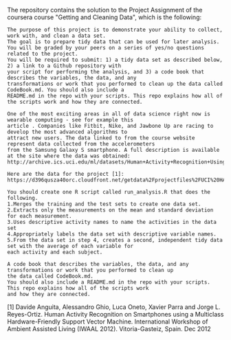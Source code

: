 The repository contains the solution to the Project Assignment of the coursera course "Getting and Cleaning Data", 
which is the following:

	The purpose of this project is to demonstrate your ability to collect, work with, and clean a data set. 
	The goal is to prepare tidy data that can be used for later analysis. 
	You will be graded by your peers on a series of yes/no questions related to the project. 
	You will be required to submit: 1) a tidy data set as described below, 2) a link to a Github repository with 
	your script for performing the analysis, and 3) a code book that describes the variables, the data, and any 
	transformations or work that you performed to clean up the data called CodeBook.md. You should also include a 
	README.md in the repo with your scripts. This repo explains how all of the scripts work and how they are connected.  

	One of the most exciting areas in all of data science right now is wearable computing - see for example this 
	article . Companies like Fitbit, Nike, and Jawbone Up are racing to develop the most advanced algorithms to 
	attract new users. The data linked to from the course website represent data collected from the accelerometers 
	from the Samsung Galaxy S smartphone. A full description is available at the site where the data was obtained: 
	http://archive.ics.uci.edu/ml/datasets/Human+Activity+Recognition+Using+Smartphones 

	Here are the data for the project [1]: 
	https://d396qusza40orc.cloudfront.net/getdata%2Fprojectfiles%2FUCI%20HAR%20Dataset.zip 

	You should create one R script called run_analysis.R that does the following. 
	1.Merges the training and the test sets to create one data set.
	2.Extracts only the measurements on the mean and standard deviation for each measurement. 
	3.Uses descriptive activity names to name the activities in the data set
	4.Appropriately labels the data set with descriptive variable names. 
	5.From the data set in step 4, creates a second, independent tidy data set with the average of each variable for 
	each activity and each subject.

	A code book that describes the variables, the data, and any transformations or work that you performed to clean up 
	the data called CodeBook.md. 
	You should also include a README.md in the repo with your scripts. This repo explains how all of the scripts work 
	and how they are connected.  

[1] Davide Anguita, Alessandro Ghio, Luca Oneto, Xavier Parra and Jorge L. Reyes-Ortiz. Human Activity Recognition on 
Smartphones using a Multiclass Hardware-Friendly Support Vector Machine. International Workshop of Ambient Assisted 
Living (IWAAL 2012). Vitoria-Gasteiz, Spain. Dec 2012
